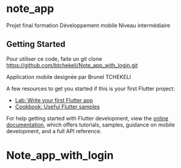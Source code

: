 # note_app

Projet final formation Développement mobile Niveau intermédiaire

## Getting Started

Pour utiliser ce code, faite un git clone https://github.com/btchekeli/Note_app_with_login.git

Application mobile designée par Brunel TCHEKELI





A few resources to get you started if this is your first Flutter project:

- [Lab: Write your first Flutter app](https://docs.flutter.dev/get-started/codelab)
- [Cookbook: Useful Flutter samples](https://docs.flutter.dev/cookbook)

For help getting started with Flutter development, view the
[online documentation](https://docs.flutter.dev/), which offers tutorials,
samples, guidance on mobile development, and a full API reference.
# Note_app_with_login
